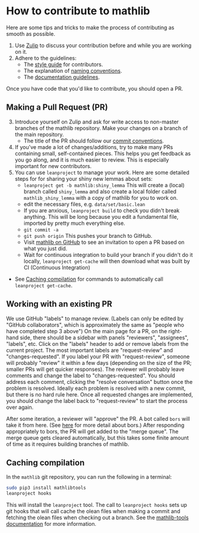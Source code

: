 # How to contribute to mathlib

Here are some tips and tricks
to make the process of contributing as smooth as possible.

1. Use [Zulip](https://leanprover.zulipchat.com/) to
   discuss your contribution before and while you are working on it.
2. Adhere to the guidelines:
   - The [style guide](style.html) for contributors.
   - The explanation of [naming conventions](naming.html).
   - The [documentation guidelines](doc.html).
   
Once you have code that you'd like to contribute, you should open a PR.
  
## Making a Pull Request (PR)
3. Introduce yourself on Zulip and ask for write access to non-master branches of the mathlib repository. Make your changes on a branch of the main repository.
   - The title of the PR should follow our [commit conventions](https://github.com/leanprover-community/lean/blob/master/doc/commit_convention.md).
4. If you've made a lot of changes/additions, try to make many PRs containing small, self-contained pieces. This helps you get feedback as you go along, and it is much easier to review. This is especially important for new contributors.
5. You can use `leanproject` to manage your work. Here are some detailed steps for for sharing your shiny new lemmas about sets:
   * `leanproject get -b mathlib:shiny_lemma` This will create a (local) branch called `shiny_lemma` and also create a local folder called `mathlib_shiny_lemma` with a copy of mathlib for you to work on.
   * edit the necessary files, e.g. `data/set/basic.lean`
   * If you are anxious, `leanproject build` to check you didn't break anything. This will be long because you edit a fundamental file, imported by pretty much everything else.
   * `git commit -a`
   * `git push origin` This pushes your branch to GitHub.
   * Visit [mathlib on GitHub](https://github.com/leanprover/mathlib) to see an invitation to open a PR based on what you just did.
   * Wait for continuous integration to build your branch if you didn't do it locally, `leanproject get-cache` will then download what was built by CI (Continuous Integration)

- See [Caching compilation](#caching-compilation) for commands to automatically call `leanproject get-cache`.

## Working with an existing PR
We use GitHub "labels" to manage review. (Labels can only be edited by "GitHub collaborators", which is approximately the same as "people who have completed step 3 above")
On the main page for a PR, on the right-hand side, 
there should be a sidebar with panels "reviewers", "assignees", "labels", etc. 
Click on the "labels" header to add or remove labels from the current project. The most important labels are "request-review" and "changes-requested". If you label your PR with "request-review", someone will probably "review" it within a few days (depending on the size of the PR; smaller PRs will get quicker responses). The reviewer will probably leave comments and change the label to "changes-requested". You should address each comment, clicking the "resolve conversation" button once the problem is resolved. Ideally each problem is resolved with a new commit, but there is no hard rule here. Once all requested changes are implemented, you should change the label back to "request-review" to start the process over again.

After some iteration, a reviewer will "approve" the PR. A bot called `bors` will take it from here. (See [here](https://github.com/leanprover-community/mathlib/blob/master/docs/contribute/bors.md) for more detail about bors.)
 After responding appropriately to bors, the PR will get added to the "merge queue". The merge queue gets cleared automatically, but this takes some finite amount of time as it requires building branches of mathlib.

## Caching compilation

In the `mathlib` git repository, you can run the following in a terminal:

```sh
sudo pip3 install mathlibtools
leanproject hooks
```

This will install the `leanproject` tool.  The call to `leanproject hooks`
sets up git hooks that will call cache the olean files when making a commit
and fetching the olean files when checking out a branch.
See the [mathlib-tools documentation](https://github.com/leanprover-community/mathlib-tools/blob/master/README.md)
for more information.
